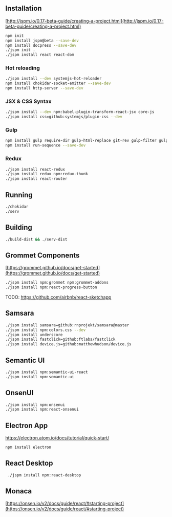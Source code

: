 
## Installation

[http://jspm.io/0.17-beta-guide/creating-a-project.html](http://jspm.io/0.17-beta-guide/creating-a-project.html)

```bash
npm init
npm install jspm@beta --save-dev
npm install docpress --save-dev
./jspm init .
./jspm install react react-dom
```

### Hot reloading
```bash
./jspm install --dev systemjs-hot-reloader
npm install chokidar-socket-emitter --save-dev
npm install http-server --save-dev
```

### JSX & CSS Syntax
```bash
./jspm install --dev npm:babel-plugin-transform-react-jsx core-js
./jspm install css=github:systemjs/plugin-css --dev
```

### Gulp
```bash
npm install gulp require-dir gulp-html-replace git-rev gulp-filter gulp-run gulp-filesize --save-dev
npm install run-sequence --save-dev
```

### Redux
```bash
./jspm install react-redux
./jspm install redux npm:redux-thunk
./jspm install react-router
```

## Running
```bash
./chokidar
./serv
```

## Building
```bash
./build-dist && ./serv-dist
```

## Grommet Components
[https://grommet.github.io/docs/get-started](https://grommet.github.io/docs/get-started)
```bash
./jspm install npm:grommet npm:grommet-addons
./jspm install npm:react-progress-button
```

TODO: https://github.com/airbnb/react-sketchapp

## Samsara

```bash
./jspm install samsara=github:rnprojekt/samsara@master
./jspm install npm:colors.css --dev
./jspm install underscore
./jspm install fastclick=github:ftlabs/fastclick
./jspm install device.js=github:matthewhudson/device.js
```

## Semantic UI
```bash
./jspm install npm:semantic-ui-react
./jspm install npm:semantic-ui
```

## OnsenUI
```bash
./jspm install npm:onsenui
./jspm install npm:react-onsenui
```

## Electron App
https://electron.atom.io/docs/tutorial/quick-start/
```bash
npm install electron
```

## React Desktop
```bash
 ./jspm install npm:react-desktop
```

## Monaca
[https://onsen.io/v2/docs/guide/react/#starting-project](https://onsen.io/v2/docs/guide/react/#starting-project)
